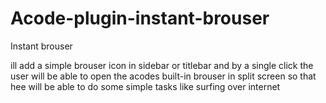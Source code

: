 # Acode-plugin-instant-brouser
Instant brouser 



ill add a simple brouser icon in sidebar or titlebar and by a single click the user will be able to open the acodes built-in brouser in split screen so that hee will be able to do some simple tasks like surfing over internet 
